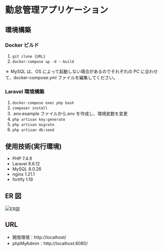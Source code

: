 # 勤怠管理アプリケーション

## 環境構築

### Docker ビルド

1. `git clone {URL}`
2. `docker-compose up -d --build`

＊ MySQL は、OS によって起動しない場合があるのでそれぞれの PC に合わせて、docker-compose.yml ファイルを編集してください。

### Laravel 環境構築

1. `docker-compose exec php bash`
2. `composer install`
3. .env.example ファイルから.env を作成し、環境変数を変更
4. `php artisan key:generate`
5. `php artisan migrate`
6. `php artisan db:seed`

## 使用技術(実行環境)

- PHP 7.4.9
- Laravel 8.6.12
- MySQL 8.0.26
- nginx 1.21.1
- fortify 1.19

## ER 図

![ER図](ER図.png)

## URL

- 開発環境：http://localhost/
- phpMyAdmin：http://localhost:8080/
